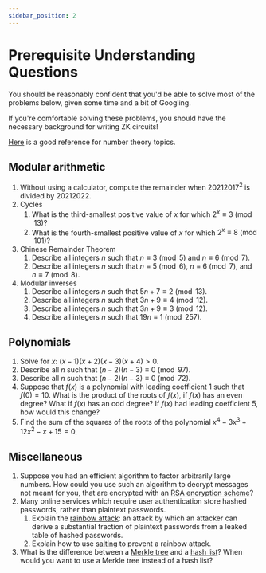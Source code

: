 ```yaml
---
sidebar_position: 2
---
```


# Prerequisite Understanding Questions

You should be reasonably confident that you'd be able to solve most of the problems below, given some time and a bit of Googling.

If you're comfortable solving these problems, you should have the necessary background for writing ZK circuits!

[Here](https://crypto.stanford.edu/pbc/notes/numbertheory/) is a good reference for number theory topics.

## Modular arithmetic

1. Without using a calculator, compute the remainder when $20212017^2$ is divided by $20212022$.
2. Cycles
    1. What is the third-smallest positive value of $x$ for which $2^x \equiv 3 \pmod{13}$?
    2. What is the fourth-smallest positive value of $x$ for which $2^x \equiv 8 \pmod{101}$?
3. Chinese Remainder Theorem
    1. Describe all integers $n$ such that $n \equiv 3 \pmod{5}$ and $n \equiv 6 \pmod{7}$.
    2. Describe all integers $n$ such that $n \equiv 5 \pmod{6}$, $n \equiv 6 \pmod{7}$, and $n \equiv 7 \pmod{8}$.
4. Modular inverses
    1. Describe all integers $n$ such that $5n + 7 \equiv 2 \pmod{13}$.
    2. Describe all integers $n$ such that $3n + 9 \equiv 4 \pmod{12}$.
    3. Describe all integers $n$ such that $3n + 9 \equiv 3 \pmod{12}$.
    4. Describe all integers $n$ such that $19n \equiv 1 \pmod{257}$.


## Polynomials

1. Solve for $x$: $(x-1)(x+2)(x-3)(x+4) > 0$.
2. Describe all $n$ such that $(n-2)(n-3) \equiv 0 \pmod{97}$.
3. Describe all $n$ such that $(n-2)(n-3) \equiv 0 \pmod{72}$.
4. Suppose that $f(x)$ is a polynomial with leading coefficient $1$ such that $f(0) = 10$. What is the product of the roots of $f(x)$, if $f(x)$ has an even degree? What if $f(x)$ has an odd degree? If $f(x)$ had leading coefficient $5$, how would this change?
5. Find the sum of the squares of the roots of the polynomial $x^4 - 3x^3 + 12x^2 - x + 15 = 0$.


## Miscellaneous

1. Suppose you had an efficient algorithm to factor arbitrarily large numbers. How could you use such an algorithm to decrypt messages not meant for you, that are encrypted with an [RSA encryption scheme](https://en.wikipedia.org/wiki/RSA_(cryptosystem))?
2. Many online services which require user authentication store hashed passwords, rather than plaintext passwords.
    1. Explain the [rainbow attack](https://en.wikipedia.org/wiki/Rainbow_table): an attack by which an attacker can derive a substantial fraction of plaintext passwords from a leaked table of hashed passwords.
    2. Explain how to use [salting](https://en.wikipedia.org/wiki/Salt_(cryptography)) to prevent a rainbow attack.
3. What is the difference between a [Merkle tree](https://en.wikipedia.org/wiki/Merkle_tree) and a [hash list](https://en.wikipedia.org/wiki/Hash_list)? When would you want to use a Merkle tree instead of a hash list?
